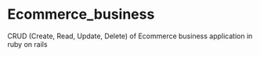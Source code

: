 # Ecommerce_business
CRUD (Create, Read, Update, Delete) of Ecommerce business application in ruby on rails
